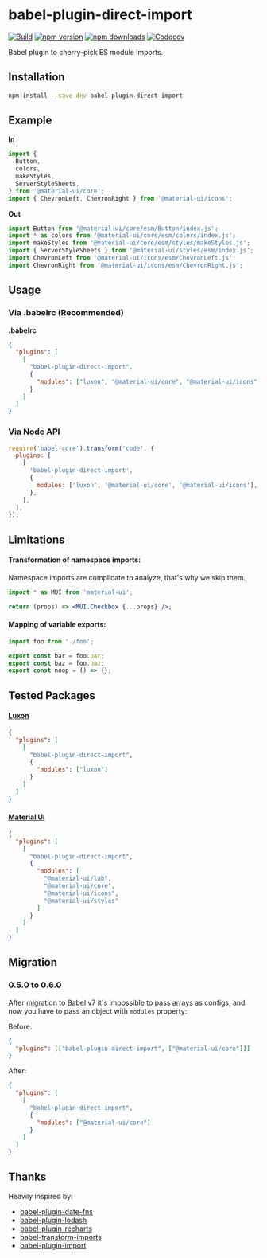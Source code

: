 # babel-plugin-direct-import

[![Build](https://github.com/umidbekk/babel-plugin-direct-import/workflows/Build/badge.svg?branch=master)](https://github.com/umidbekk/babel-plugin-direct-import/actions)
[![npm version](https://img.shields.io/npm/v/babel-plugin-direct-import.svg)](https://www.npmjs.com/package/babel-plugin-direct-import)
[![npm downloads](https://img.shields.io/npm/dm/babel-plugin-direct-import.svg)](https://www.npmjs.com/package/babel-plugin-direct-import)
[![Codecov](https://img.shields.io/codecov/c/gh/umidbekk/babel-plugin-direct-import.svg?style=flat-square)](https://codecov.io/gh/umidbekk/babel-plugin-direct-import)

Babel plugin to cherry-pick ES module imports.

## Installation

```bash
npm install --save-dev babel-plugin-direct-import
```

## Example

**In**

```javascript
import {
  Button,
  colors,
  makeStyles,
  ServerStyleSheets,
} from '@material-ui/core';
import { ChevronLeft, ChevronRight } from '@material-ui/icons';
```

**Out**

```javascript
import Button from '@material-ui/core/esm/Button/index.js';
import * as colors from '@material-ui/core/esm/colors/index.js';
import makeStyles from '@material-ui/core/esm/styles/makeStyles.js';
import { ServerStyleSheets } from '@material-ui/styles/esm/index.js';
import ChevronLeft from '@material-ui/icons/esm/ChevronLeft.js';
import ChevronRight from '@material-ui/icons/esm/ChevronRight.js';
```

## Usage

### **Via .babelrc (Recommended)**

**.babelrc**

```json
{
  "plugins": [
    [
      "babel-plugin-direct-import",
      {
        "modules": ["luxon", "@material-ui/core", "@material-ui/icons"]
      }
    ]
  ]
}
```

### **Via Node API**

```javascript
require('babel-core').transform('code', {
  plugins: [
    [
      'babel-plugin-direct-import',
      {
        modules: ['luxon', '@material-ui/core', '@material-ui/icons'],
      },
    ],
  ],
});
```

## Limitations

#### Transformation of namespace imports:

Namespace imports are complicate to analyze, that's why we skip them.

```jsx
import * as MUI from 'material-ui';

return (props) => <MUI.Checkbox {...props} />;
```

#### Mapping of variable exports:

```js
import foo from './foo';

export const bar = foo.bar;
export const baz = foo.baz;
export const noop = () => {};
```

## Tested Packages

#### [Luxon](https://github.com/moment/luxon)

```json
{
  "plugins": [
    [
      "babel-plugin-direct-import",
      {
        "modules": ["luxon"]
      }
    ]
  ]
}
```

#### [Material UI](https://github.com/mui-org/material-ui)

```json
{
  "plugins": [
    [
      "babel-plugin-direct-import",
      {
        "modules": [
          "@material-ui/lab",
          "@material-ui/core",
          "@material-ui/icons",
          "@material-ui/styles"
        ]
      }
    ]
  ]
}
```

## Migration

### 0.5.0 to 0.6.0

After migration to Babel v7 it's impossible to pass arrays as configs, and now you have to pass an object with `modules` property:

Before:

```json
{
  "plugins": [["babel-plugin-direct-import", ["@material-ui/core"]]]
}
```

After:

```json
{
  "plugins": [
    [
      "babel-plugin-direct-import",
      {
        "modules": ["@material-ui/core"]
      }
    ]
  ]
}
```

## Thanks

Heavily inspired by:

- [babel-plugin-date-fns](https://github.com/date-fns/babel-plugin-date-fns)
- [babel-plugin-lodash](https://github.com/lodash/babel-plugin-lodash)
- [babel-plugin-recharts](https://github.com/recharts/babel-plugin-recharts)
- [babel-transform-imports](https://bitbucket.org/amctheatres/babel-transform-imports)
- [babel-plugin-import](https://github.com/ant-design/babel-plugin-import)
